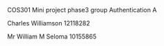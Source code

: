 COS301 Mini project phase3 group Authentication A

Charles Williamson 12118282

Mr William M Seloma     10155865

